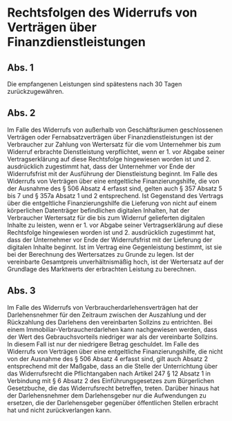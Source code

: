 # Rechtsfolgen des Widerrufs von Verträgen über Finanzdienstleistungen



## Abs. 1

 Die empfangenen Leistungen sind spätestens nach 30 Tagen zurückzugewähren.

## Abs. 2

 Im Falle des Widerrufs von außerhalb von Geschäftsräumen geschlossenen Verträgen oder Fernabsatzverträgen über Finanzdienstleistungen ist der Verbraucher zur Zahlung von Wertersatz für die vom Unternehmer bis zum Widerruf erbrachte Dienstleistung verpflichtet, wenn er  1.
 vor Abgabe seiner Vertragserklärung auf diese Rechtsfolge hingewiesen worden ist und
 2.
 ausdrücklich zugestimmt hat, dass der Unternehmer vor Ende der Widerrufsfrist mit der Ausführung der Dienstleistung beginnt.
Im Falle des Widerrufs von Verträgen über eine entgeltliche Finanzierungshilfe, die von der Ausnahme des § 506 Absatz 4 erfasst sind, gelten auch § 357 Absatz 5 bis 7 und § 357a Absatz 1 und 2 entsprechend. Ist Gegenstand des Vertrags über die entgeltliche Finanzierungshilfe die Lieferung von nicht auf einem körperlichen Datenträger befindlichen digitalen Inhalten, hat der Verbraucher Wertersatz für die bis zum Widerruf gelieferten digitalen Inhalte zu leisten, wenn er  1.
 vor Abgabe seiner Vertragserklärung auf diese Rechtsfolge hingewiesen worden ist und
 2.
 ausdrücklich zugestimmt hat, dass der Unternehmer vor Ende der Widerrufsfrist mit der Lieferung der digitalen Inhalte beginnt.
Ist im Vertrag eine Gegenleistung bestimmt, ist sie bei der Berechnung des Wertersatzes zu Grunde zu legen. Ist der vereinbarte Gesamtpreis unverhältnismäßig hoch, ist der Wertersatz auf der Grundlage des Marktwerts der erbrachten Leistung zu berechnen.

## Abs. 3

 Im Falle des Widerrufs von Verbraucherdarlehensverträgen hat der Darlehensnehmer für den Zeitraum zwischen der Auszahlung und der Rückzahlung des Darlehens den vereinbarten Sollzins zu entrichten. Bei einem Immobiliar-Verbraucherdarlehen kann nachgewiesen werden, dass der Wert des Gebrauchsvorteils niedriger war als der vereinbarte Sollzins. In diesem Fall ist nur der niedrigere Betrag geschuldet. Im Falle des Widerrufs von Verträgen über eine entgeltliche Finanzierungshilfe, die nicht von der Ausnahme des § 506 Absatz 4 erfasst sind, gilt auch Absatz 2 entsprechend mit der Maßgabe, dass an die Stelle der Unterrichtung über das Widerrufsrecht die Pflichtangaben nach Artikel 247 § 12 Absatz 1 in Verbindung mit § 6 Absatz 2 des Einführungsgesetzes zum Bürgerlichen Gesetzbuche, die das Widerrufsrecht betreffen, treten. Darüber hinaus hat der Darlehensnehmer dem Darlehensgeber nur die Aufwendungen zu ersetzen, die der Darlehensgeber gegenüber öffentlichen Stellen erbracht hat und nicht zurückverlangen kann. 

